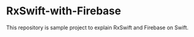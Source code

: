 # RxSwift-with-Firebase

This repository is sample project to explain RxSwift and Firebase on Swift.
